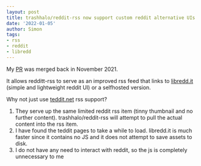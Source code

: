 ```yaml
---
layout: post
title: trashhalo/reddit-rss now support custom reddit alternative UIs 
date: '2022-01-05'
author: Simon
tags:
- rss
- reddit
- libredd
---
```


My [PR](https://github.com/trashhalo/reddit-rss/pull/36) was merged back in November 2021.

It allows redditt-rss to serve as an improved rss feed that links to [libredd.it](https://libredd.it/) (simple and lightweight reddit UI) or a selfhosted version.

Why not just use [teddit.net](https://teddit.net/) rss support?
1. They serve up the same limited reddit rss item (tinny thumbnail and no further content). trashhalo/reddit-rss will attempt to pull the actual content into the rss item.
2. I have found the teddit pages to take a while to load. libredd.it is much faster since it contains no JS and it does not attempt to save assets to disk.
3. I do not have any need to interact with reddit, so the js is completely unnecessary to me
